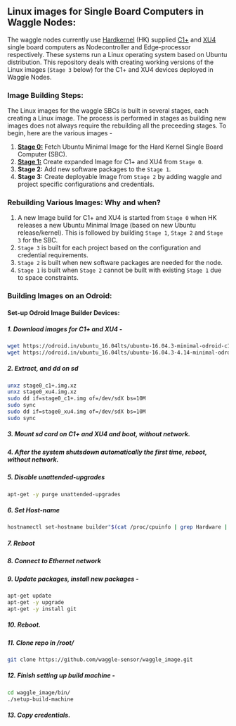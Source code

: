 <!--
waggle_topic=ignore
-->
## Linux images for Single Board Computers in Waggle Nodes: 

The waggle nodes currently use [Hardkernel](https://www.hardkernel.com/main/shop/good_list.php?lang=en) (HK) supplied [C1+](https://www.hardkernel.com/main/products/prdt_info.php?g_code=G143703355573) and [XU4](https://www.hardkernel.com/main/products/prdt_info.php?g_code=G143452239825) single board computers as Nodecontroller and Edge-processor respectively. These systems run a Linux operating system based on Ubuntu distribution. This repository deals with creating working versions of the Linux images (`Stage 3` below) for the C1+ and XU4 devices deployed in Waggle Nodes. 

### Image Building Steps:

The Linux images for the waggle SBCs is built in several stages, each creating a Linux image. The process is performed in stages as building new images does not always require the rebuilding all the preceeding stages. To begin, here are the various images - 

  1. [**Stage 0:**](https://github.com/waggle-sensor/waggle_image/blob/master/build_image_docs/stage_0.md) Fetch Ubuntu Minimal Image for the Hard Kernel Single Board Computer (SBC).  
  2. [**Stage 1:**](https://github.com/waggle-sensor/waggle_image/blob/master/build_image_docs/stage_1.md) Create expanded Image for C1+ and XU4 from `Stage 0`.
  3. **Stage 2:** Add new software packages to the `Stage 1`.
  4. **Stage 3:** Create deployable Image from `Stage 2` by adding waggle and project specific configurations and credentials. 

### Rebuilding Various Images: Why and when? 

1. A new Image build for C1+ and XU4 is started from `Stage 0` when HK releases a new Ubuntu Minimal Image (based on 
new Ubuntu release/kernel). This is followed by building `Stage 1`, `Stage 2` and `Stage 3` for the SBC. 
2. `Stage 3` is built for each project based on the configuration and credential requirements. 
3. `Stage 2` is built when new software packages are needed for the node.
4. `Stage 1` is built when `Stage 2`  cannot be built with existing `Stage 1` due to space constraints.

###  Building Images on an Odroid: 

#### Set-up Odroid Image Builder Devices:

##### 1. Download images for C1+ and XU4 - 
```bash
wget https://odroid.in/ubuntu_16.04lts/ubuntu-16.04.3-minimal-odroid-c1-20170914.img.xz -O stage0_c1+.img.xz
wget https://odroid.in/ubuntu_16.04lts/ubuntu-16.04.3-4.14-minimal-odroid-xu4-20171213.img.xz -O stage0_xu4.img.xz
```
##### 2. Extract, and dd on sd
```bash
unxz stage0_c1+.img.xz
unxz stage0_xu4.img.xz
sudo dd if=stage0_c1+.img of=/dev/sdX bs=10M
sudo sync
sudo dd if=stage0_xu4.img of=/dev/sdX bs=10M
sudo sync
```
##### 3. Mount sd card on C1+ and XU4 and boot, **without** network. 
##### 4. After the system shutsdown automatically the first time, reboot, **without** network. 
##### 5. Disable **unattended-upgrades**
```bash
apt-get -y purge unattended-upgrades
```
##### 6. Set Host-name 
```bash
hostnamectl set-hostname builder"$(cat /proc/cpuinfo | grep Hardware | cut -d ":" -f 2 | sed "s/\ //g")"
```
##### 7. Reboot
##### 8. Connect to Ethernet network
##### 9. Update packages, install new packages -
```bash
apt-get update
apt-get -y upgrade
apt-get -y install git
```
##### 10. Reboot.
##### 11. Clone repo in /root/
```bash
git clone https://github.com/waggle-sensor/waggle_image.git
```
##### 12. Finish setting up build machine -
```bash
cd waggle_image/bin/
./setup-build-machine
```
##### 13. Copy credentials. 
